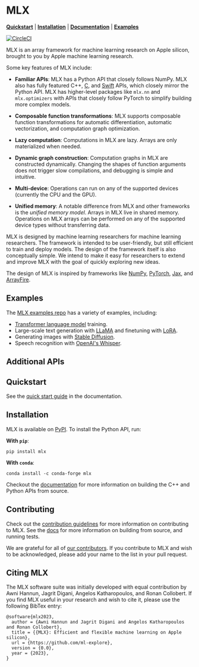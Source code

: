 # MLX

[**Quickstart**](#quickstart) | [**Installation**](#installation) |
[**Documentation**](https://ml-explore.github.io/mlx/build/html/index.html) |
[**Examples**](#examples) 

[![CircleCI](https://circleci.com/gh/ml-explore/mlx.svg?style=svg)](https://circleci.com/gh/ml-explore/mlx)

MLX is an array framework for machine learning research on Apple silicon,
brought to you by Apple machine learning research.

Some key features of MLX include:

 - **Familiar APIs**: MLX has a Python API that closely follows NumPy.  MLX
   also has fully featured C++, [C](https://github.com/ml-explore/mlx-c), and
   [Swift](https://github.com/ml-explore/mlx-swift/) APIs, which closely mirror
   the Python API.  MLX has higher-level packages like `mlx.nn` and
   `mlx.optimizers` with APIs that closely follow PyTorch to simplify building
   more complex models.

 - **Composable function transformations**: MLX supports composable function
   transformations for automatic differentiation, automatic vectorization,
   and computation graph optimization.

 - **Lazy computation**: Computations in MLX are lazy. Arrays are only
   materialized when needed.

 - **Dynamic graph construction**: Computation graphs in MLX are constructed
   dynamically. Changing the shapes of function arguments does not trigger
   slow compilations, and debugging is simple and intuitive.

 - **Multi-device**: Operations can run on any of the supported devices
   (currently the CPU and the GPU).

 - **Unified memory**: A notable difference from MLX and other frameworks
   is the *unified memory model*. Arrays in MLX live in shared memory.
   Operations on MLX arrays can be performed on any of the supported
   device types without transferring data.

MLX is designed by machine learning researchers for machine learning
researchers. The framework is intended to be user-friendly, but still efficient
to train and deploy models. The design of the framework itself is also
conceptually simple. We intend to make it easy for researchers to extend and
improve MLX with the goal of quickly exploring new ideas. 

The design of MLX is inspired by frameworks like
[NumPy](https://numpy.org/doc/stable/index.html),
[PyTorch](https://pytorch.org/), [Jax](https://github.com/google/jax), and
[ArrayFire](https://arrayfire.org/).

## Examples

The [MLX examples repo](https://github.com/ml-explore/mlx-examples) has a
variety of examples, including:

- [Transformer language model](https://github.com/ml-explore/mlx-examples/tree/main/transformer_lm) training.
- Large-scale text generation with
  [LLaMA](https://github.com/ml-explore/mlx-examples/tree/main/llms/llama) and
  finetuning with [LoRA](https://github.com/ml-explore/mlx-examples/tree/main/lora).
- Generating images with [Stable Diffusion](https://github.com/ml-explore/mlx-examples/tree/main/stable_diffusion).
- Speech recognition with [OpenAI's Whisper](https://github.com/ml-explore/mlx-examples/tree/main/whisper).

## Additional APIs



## Quickstart

See the [quick start
guide](https://ml-explore.github.io/mlx/build/html/usage/quick_start.html)
in the documentation.

## Installation

MLX is available on [PyPI](https://pypi.org/project/mlx/). To install the Python API, run:

**With `pip`**:

```
pip install mlx
```

**With `conda`**:

```
conda install -c conda-forge mlx
```

Checkout the
[documentation](https://ml-explore.github.io/mlx/build/html/install.html#)
for more information on building the C++ and Python APIs from source.

## Contributing 

Check out the [contribution guidelines](CONTRIBUTING.md) for more information
on contributing to MLX. See the
[docs](https://ml-explore.github.io/mlx/build/html/install.html) for more
information on building from source, and running tests.

We are grateful for all of [our
contributors](ACKNOWLEDGMENTS.md#Individual-Contributors). If you contribute
to MLX and wish to be acknowledged, please add your name to the list in your
pull request.

## Citing MLX

The MLX software suite was initially developed with equal contribution by Awni
Hannun, Jagrit Digani, Angelos Katharopoulos, and Ronan Collobert. If you find
MLX useful in your research and wish to cite it, please use the following
BibTex entry:

```
@software{mlx2023,
  author = {Awni Hannun and Jagrit Digani and Angelos Katharopoulos and Ronan Collobert},
  title = {{MLX}: Efficient and flexible machine learning on Apple silicon},
  url = {https://github.com/ml-explore},
  version = {0.0},
  year = {2023},
}
```
